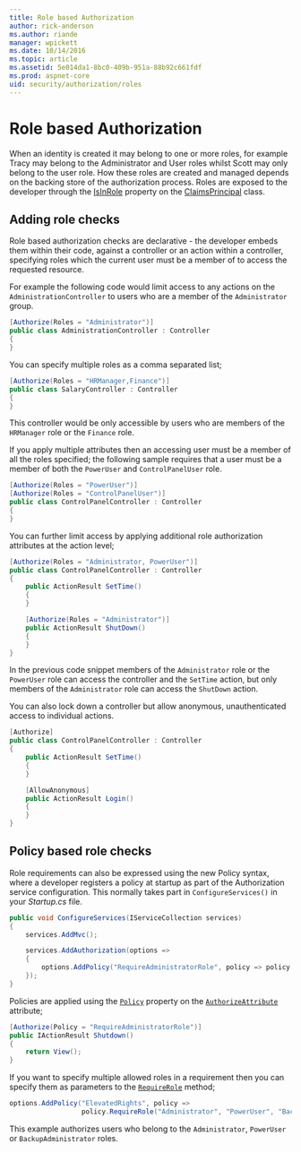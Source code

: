 ```yaml
---
title: Role based Authorization
author: rick-anderson
ms.author: riande
manager: wpickett
ms.date: 10/14/2016
ms.topic: article
ms.assetid: 5e014da1-8bc0-409b-951a-88b92c661fdf
ms.prod: aspnet-core
uid: security/authorization/roles
---
```

# Role based Authorization

<a name=security-authorization-role-based></a>

When an identity is created it may belong to one or more roles, for example Tracy may belong to the Administrator and User roles whilst Scott may only belong to the user role. How these roles are created and managed depends on the backing store of the authorization process. Roles are exposed to the developer through the [IsInRole](https://msdn.microsoft.com/en-us/library/system.security.claims.claimsprincipal.isinrole(v=vs.110).aspx) property on the [ClaimsPrincipal](https://msdn.microsoft.com/en-us/library/system.security.claims.claimsprincipal(v=vs.110).aspx) class.

## Adding role checks

Role based authorization checks are declarative - the developer embeds them within their code, against a controller or an action within a controller, specifying roles which the current user must be a member of to access the requested resource.

For example the following code would limit access to any actions on the `AdministrationController` to users who are a member of the `Administrator` group.

````csharp
[Authorize(Roles = "Administrator")]
public class AdministrationController : Controller
{
}
````

You can specify multiple roles as a comma separated list;

````csharp
[Authorize(Roles = "HRManager,Finance")]
public class SalaryController : Controller
{
}
````

This controller would be only accessible by users who are members of the `HRManager` role or the `Finance` role.

If you apply multiple attributes then an accessing user must be a member of all the roles specified; the following sample requires that a user must be a member of both the `PowerUser` and `ControlPanelUser` role.

````csharp
[Authorize(Roles = "PowerUser")]
[Authorize(Roles = "ControlPanelUser")]
public class ControlPanelController : Controller
{
}
````

You can further limit access by applying additional role authorization attributes at the action level;

````csharp
[Authorize(Roles = "Administrator, PowerUser")]
public class ControlPanelController : Controller
{
    public ActionResult SetTime()
    {
    }

    [Authorize(Roles = "Administrator")]
    public ActionResult ShutDown()
    {
    }
}
````

In the previous code snippet members of the `Administrator` role or the `PowerUser` role can access the controller and the `SetTime` action, but only members of the `Administrator` role can access the `ShutDown` action.

You can also lock down a controller but allow anonymous, unauthenticated access to individual actions.

````csharp
[Authorize]
public class ControlPanelController : Controller
{
    public ActionResult SetTime()
    {
    }

    [AllowAnonymous]
    public ActionResult Login()
    {
    }
}
````

<a name=security-authorization-role-policy></a>

## Policy based role checks

Role requirements can also be expressed using the new Policy syntax, where a developer registers a policy at startup as part of the Authorization service configuration. This normally takes part in `ConfigureServices()` in your *Startup.cs* file.

````csharp
public void ConfigureServices(IServiceCollection services)
{
    services.AddMvc();

    services.AddAuthorization(options =>
    {
        options.AddPolicy("RequireAdministratorRole", policy => policy.RequireRole("Administrator"));
    });
}
````

Policies are applied using the [`Policy`](http://docs.asp.net/projects/api/en/latest/autoapi/Microsoft/AspNetCore/Authorization/AuthorizeAttribute/index.html#Microsoft.AspNetCore.Authorization.AuthorizeAttribute.Policy) property on the [`AuthorizeAttribute`](http://docs.asp.net/projects/api/en/latest/autoapi/Microsoft/AspNetCore/Authorization/AuthorizeAttribute/index.html#Microsoft.AspNetCore.Authorization.AuthorizeAttribute) attribute;

````csharp
[Authorize(Policy = "RequireAdministratorRole")]
public IActionResult Shutdown()
{
    return View();
}
````

If you want to specify multiple allowed roles in a requirement then you can specify them as parameters to the [`RequireRole`](http://docs.asp.net/projects/api/en/latest/autoapi/Microsoft/AspNetCore/Authorization/AuthorizationPolicyBuilder/index.html#Microsoft.AspNetCore.Authorization.AuthorizationPolicyBuilder.RequireRole) method;

````csharp
options.AddPolicy("ElevatedRights", policy =>
                  policy.RequireRole("Administrator", "PowerUser", "BackupAdministrator"));
````

This example authorizes users who belong to the `Administrator`, `PowerUser` or `BackupAdministrator` roles.
